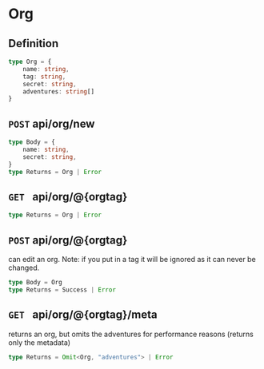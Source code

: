 # Org
## Definition
```ts
type Org = {
    name: string,
    tag: string,
    secret: string,
    adventures: string[]
}
```

## `POST` api/org/new
```ts
type Body = {
    name: string,
    secret: string,
}
type Returns = Org | Error
```

## `GET ` api/org/@{orgtag}
```ts
type Returns = Org | Error
```

## `POST` api/org/@{orgtag}
can edit an org. Note: if you put in a tag it will be ignored as it can never be changed.
```ts
type Body = Org
type Returns = Success | Error
```

## `GET ` api/org/@{orgtag}/meta
returns an org, but omits the adventures for performance reasons (returns only the metadata)
```ts
type Returns = Omit<Org, "adventures"> | Error
```